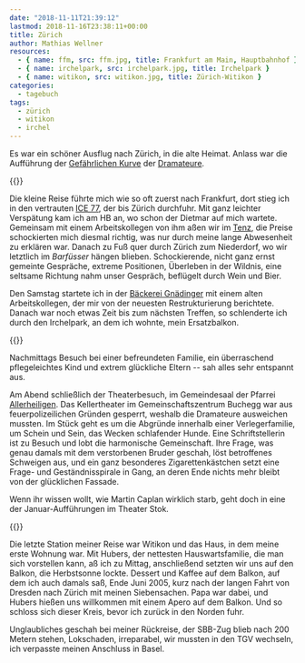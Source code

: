 ```yaml
---
date: "2018-11-11T21:39:12"
lastmod: 2018-11-16T23:38:11+00:00
title: Zürich
author: Mathias Wellner
resources:
  - { name: ffm, src: ffm.jpg, title: Frankfurt am Main, Hauptbahnhof }
  - { name: irchelpark, src: irchelpark.jpg, title: Irchelpark }
  - { name: witikon, src: witikon.jpg, title: Zürich-Witikon }
categories:
  - tagebuch
tags:
  - zürich
  - witikon
  - irchel
---
```

Es war ein schöner Ausflug nach Zürich, in die alte Heimat. Anlass war die Aufführung der [Gefährlichen Kurve](http://dramateure.ch/wordpress/produktionen/gefaehrliche-kurve/zum-stueck-und-zur-inszenierung/) der [Dramateure](http://dramateure.ch). 
<!--more-->

{{<responsive-image name="ffm">}}

Die kleine Reise führte mich wie so oft zuerst nach Frankfurt, dort stieg ich in den vertrauten [ICE 77](https://zuglink.de/train/ice-77), der bis Zürich durchfuhr. Mit ganz leichter Verspätung kam ich am HB an, wo schon der Dietmar auf mich wartete. Gemeinsam mit einem Arbeitskollegen von ihm aßen wir im [Tenz](https://www.tenz.ch/), die Preise schockierten mich diesmal richtig, was nur durch meine lange Abwesenheit zu erklären war. Danach zu Fuß quer durch Zürich zum Niederdorf, wo wir letztlich im _Barfüsser_ hängen blieben. Schockierende, nicht ganz ernst gemeinte Gespräche, extreme Positionen, Überleben in der Wildnis, eine seltsame Richtung nahm unser Gespräch, beflügelt durch Wein und Bier. 

Den Samstag startete ich in der [Bäckerei Gnädinger](http://gnaedingerplatz.ch) mit einem alten Arbeitskollegen, der mir von der neuesten Restrukturierung berichtete. Danach war noch etwas Zeit bis zum nächsten Treffen, so schlenderte ich durch den Irchelpark, an dem ich wohnte, mein Ersatzbalkon. 

{{<responsive-image name="irchelpark">}}

Nachmittags Besuch bei einer befreundeten Familie, ein überraschend pflegeleichtes Kind und extrem glückliche Eltern -- sah alles sehr entspannt aus. 

Am Abend schließlich der Theaterbesuch, im Gemeindesaal der Pfarrei [Allerheiligen](http://www.allerheiligen-zh.ch). Das Kellertheater im Gemeinschaftszentrum Buchegg war aus feuerpolizeilichen Gründen gesperrt, weshalb die Dramateure ausweichen mussten. Im Stück geht es um die Abgründe innerhalb einer Verlegerfamilie, um Schein und Sein, das Wecken schlafender Hunde. Eine Schriftstellerin ist zu Besuch und lobt die harmonische Gemeinschaft. Ihre Frage, was genau damals mit dem verstorbenen Bruder geschah, löst betroffenes Schweigen aus, und ein ganz besonderes Zigarettenkästchen setzt eine Frage- und Geständnisspirale in Gang, an deren Ende nichts mehr bleibt von der glücklichen Fassade. 

Wenn ihr wissen wollt, wie Martin Caplan wirklich starb, geht doch in eine der Januar-Aufführungen im Theater Stok. 

{{<responsive-image name="witikon">}}

Die letzte Station meiner Reise war Witikon und das Haus, in dem meine erste Wohnung war. Mit Hubers, der nettesten Hauswartsfamilie, die man sich vorstellen kann, aß ich zu Mittag, anschließend setzten wir uns auf den Balkon, die Herbstsonne lockte. Dessert und Kaffee auf dem Balkon, auf dem ich auch damals saß, Ende Juni 2005, kurz nach der langen Fahrt von Dresden nach Zürich mit meinen Siebensachen. Papa war dabei, und Hubers hießen uns willkommen mit einem Apero auf dem Balkon. Und so schloss sich dieser Kreis, bevor ich zurück in den Norden fuhr. 

Unglaubliches geschah bei meiner Rückreise, der SBB-Zug blieb nach 200 Metern stehen, Lokschaden, irreparabel, wir mussten in den TGV wechseln, ich verpasste meinen Anschluss in Basel. 
